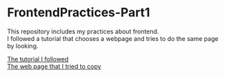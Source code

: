# FrontendPractices-Part1
This repository includes my practices about frontend.<br/>
I followed a tutorial that chooses a webpage and tries to do the same page by looking. 

[The tutorial I followed](https://www.youtube.com/watch?v=vgBAz_1mKEM)<br/>
[The web page that I tried to copy](https://jolly-kalam-23776e.netlify.app/fullscreenlanding/)
